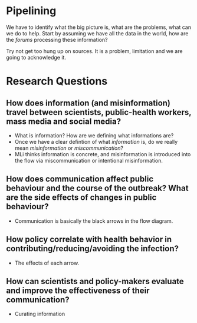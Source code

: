 # Pipelining

We have to identify what the big picture is, what are the problems, what can we do to help. Start by assuming we have all the data in the world, how are the _forums_ processing these information?

Try not get too hung up on sources. It is a problem, limitation and we are going to acknowledge it.

# Research Questions

## How does information (and misinformation) travel between scientists, public-health workers, mass media and social media? 

- What is information? How are we defining what informations are?
- Once we have a clear defintion of what _information_ is, do we really mean _misinformation_ or _miscommunication_?
- MLi thinks information is concrete, and misinformation is introduced into the flow via miscommunication or intentional misinformation. 

## How does communication affect public behaviour and the course of the outbreak? What are the side effects of changes in public behaviour? 

- Communication is basically the black arrows in the flow diagram.

## How policy correlate with health behavior in contributing/reducing/avoiding the infection?

- The effects of each arrow. 
	

## How can scientists and policy-makers evaluate and improve the effectiveness of their communication?

- Curating information

